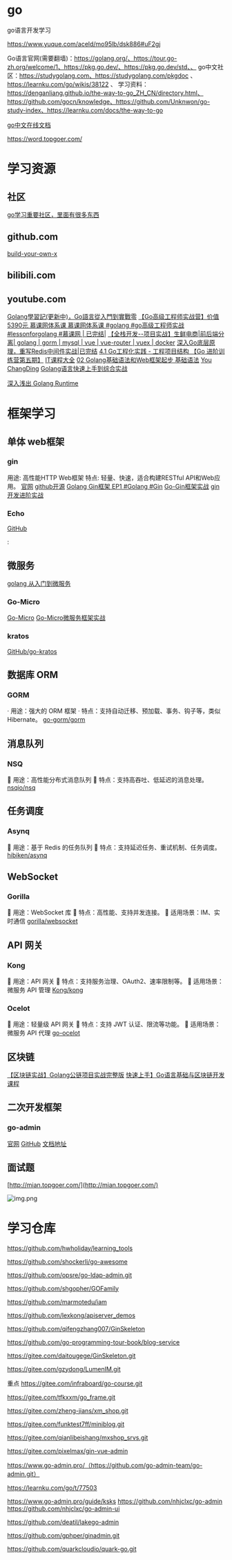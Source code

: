 # go
go语言开发学习


https://www.yuque.com/aceld/mo95lb/dsk886#uF2gj


Go语言官网(需要翻墙)：https://golang.org/、https://tour.go-zh.org/welcome/1、https://pkg.go.dev/、https://pkg.go.dev/std、、
go中文社区：https://studygolang.com、https://studygolang.com/pkgdoc 、https://learnku.com/go/wikis/38122 、
学习资料：https://denganliang.github.io/the-way-to-go_ZH_CN/directory.html、https://github.com/gocn/knowledge、https://github.com/Unknwon/go-study-index、https://learnku.com/docs/the-way-to-go

[go中文在线文档](https://studygolang.com/pkgdoc)

https://word.topgoer.com/


# 学习资源

## 社区

[go学习重要社区，里面有很多东西](https://topgoer.com/)


## github.com
[build-your-own-x](https://github.com/codecrafters-io/build-your-own-x)

## bilibili.com

## youtube.com
[Golang學習記(更新中)，Go語言從入門到實戰零](https://www.youtube.com/playlist?list=PLBjZhzRvV2ChPTPNDx_apHdKa9Ha7LVpN)
[【Go高级工程师实战营】价值5390元 慕课网体系课 慕课网体系课 #golang #go高级工程师实战 #lessonforgolang #慕课网 | 已完结|](https://www.youtube.com/playlist?list=PLUIDnuElzhVDVhJ4TZg6Zbz-PUZn5V1V9)
[【全栈开发--项目实战】生鲜电商|前后端分离| golang | gorm | mysql | vue | vue-router | vuex | docker](https://www.youtube.com/playlist?list=PL2CGnGwcYEn5tY0sDg-SCmsWdI9r-sbAa)
[深入Go底层原理，重写Redis中间件实战|已完结](https://www.youtube.com/playlist?list=PLUIDnuElzhVAx07kBTnRpr0EAXBLMGHqX)
[4.1 Go工程化实践 - 工程项目结构 【Go 进阶训练营第五期】](https://www.youtube.com/watch?v=BYza3hV4JPY)
[IT课程大全](https://www.youtube.com/@it2988/playlists)
[02 Golang基础语法和Web框架起步 基础语法](https://www.youtube.com/watch?v=5Ac6yWDgwPM&list=PLo0iJFLQIBEbQ4uU3MDJZvk1lV8tHQpih)
[You ChangDing](https://www.youtube.com/@youchangding5797/playlists)
[Golang语言快速上手到综合实战](https://www.youtube.com/watch?v=XcXSpWOWLoA&list=PLwIrqQCQ5pQlZhJoPwdCYfITWitB6xAA9)

[深入浅出 Golang Runtime](https://www.youtube.com/watch?v=oFJL8S1dwsw)







# 框架学习
## 单体 web框架
### gin 
用途: 高性能HTTP Web框架
特点: 轻量、快速，适合构建RESTful API和Web应用。
[官网](https://gin-gonic.com/)
[github开源](https://github.com/gin-gonic/gin)
[Golang Gin框架 EP1 #Golang #Gin](https://www.youtube.com/watch?v=-IvZBkLh_Lo&list=PLKDLBB0AVnh66JwQA9nWLwoncG96vkE2N)
[Go-Gin框架实战](https://www.youtube.com/watch?v=ZyEFfqivEj4&list=PLo0iJFLQIBEb5eXGQbdiKKmVocfwcZC4J)
[gin开发进阶实战](https://www.youtube.com/watch?v=HlSlEJ7zvT8&list=PLYDTPK_uLC3v-YKHQ14blxnEOCZZfr0ei)
[]()


### Echo
[GitHub](https://github.com/labstack/echo)
[]()

: 

## 微服务 
[golang 从入门到微服务](https://www.youtube.com/watch?v=QKi222LBsyw&list=PLXuT93fbHR3gfOqI7Y9aOhJsc4UtP6XTK)
### Go-Micro
[Go-Micro](https://go-micro.dev/)
[Go-Micro微服务框架实战](https://www.youtube.com/watch?v=CeAW6zOGWUQ&list=PLo0iJFLQIBEbNq5iECT2CBdfkzcjODSM6)
[]()


### kratos
[GitHub/go-kratos](https://github.com/go-kratos/kratos.git)
[]()

## 数据库 ORM
### GORM
· 用途：强大的 ORM 框架
· 特点：支持自动迁移、预加载、事务、钩子等，类似 Hibernate。
[go-gorm/gorm](https://github.com/go-gorm/gorm)
[]()

## 消息队列
### NSQ
🔹 用途：高性能分布式消息队列
🔹 特点：支持高吞吐、低延迟的消息处理。
[nsqio/nsq](https://github.com/nsqio/nsq.git)
[]()
[]()

## 任务调度
### Asynq
🔹 用途：基于 Redis 的任务队列
🔹 特点：支持延迟任务、重试机制、任务调度。
[hibiken/asynq](https://github.com/hibiken/asynq)
[]()
[]()

## WebSocket
### Gorilla
🔹 用途：WebSocket 库
🔹 特点：高性能、支持并发连接。
🔹 适用场景：IM、实时通信
[gorilla/websocket](https://github.com/gorilla/websocket)
[]()
[]()
## API 网关
### Kong
🔹 用途：API 网关
🔹 特点：支持服务治理、OAuth2、速率限制等。
🔹 适用场景：微服务 API 管理
[Kong/kong](https://github.com/Kong/kong.git)
[]()
[]()
### Ocelot
🔹 用途：轻量级 API 网关
🔹 特点：支持 JWT 认证、限流等功能。
🔹 适用场景：微服务 API 代理
[go-ocelot]()
[]()

## 区块链
[【区块链实战】Golang公链项目实战完整版](https://www.youtube.com/watch?v=dTyrF-9UuKk&list=PL74fBSo3v4KFy24gvv_vp2XO-48_hScmP)
[快速上手】Go语言基础与区块链开发课程](https://www.youtube.com/playlist?list=PLuac1doHgkjVxwcrvlnYGiS4RWtDo_xrg)
[]()
[]()
[]()
[]()

## 二次开发框架
### go-admin
[官网](https://www.go-admin.pro/)
[GitHub](https://github.com/go-admin-team/go-admin.git)
[文档地址](http://doc.zhangwj.com/go-admin-site/)
[]()
[]()



## 面试题

[http://mian.topgoer.com/](http://mian.topgoer.com/)
[]()
[]()
[]()
[]()
[]()



![img.png](img.png)
# 学习仓库
https://github.com/hwholiday/learning_tools

https://github.com/shockerli/go-awesome

https://github.com/opsre/go-ldap-admin.git

https://github.com/shgopher/GOFamily

https://github.com/marmotedu/iam

https://github.com/lexkong/apiserver_demos

https://github.com/qifengzhang007/GinSkeleton

https://github.com/go-programming-tour-book/blog-service

https://gitee.com/daitougege/GinSkeleton.git

https://gitee.com/gzydong/LumenIM.git

重点
https://gitee.com/infraboard/go-course.git

https://gitee.com/tfkxxm/go_frame.git

https://gitee.com/zheng-jians/xm_shop.git

https://gitee.com/funktest7ff/miniblog.git

https://gitee.com/qianlibeishang/mxshop_srvs.git

https://gitee.com/pixelmax/gin-vue-admin

https://www.go-admin.pro/（https://github.com/go-admin-team/go-admin.git）

https://learnku.com/go/t/77503

https://www.go-admin.pro/guide/ksks
https://github.com/nhjclxc/go-admin
https://github.com/nhjclxc/go-admin-ui

https://github.com/deatil/lakego-admin

https://github.com/gphper/ginadmin.git

https://github.com/quarkcloudio/quark-go.git

